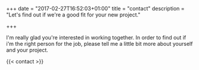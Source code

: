 +++
date = "2017-02-27T16:52:03+01:00"
title = "contact"
description = "Let's find out if we're a good fit for your new project."

+++

<p>I'm really glad you're interested in working together. In order to find out if i'm the right person for the job, please tell me a little bit more about yourself and your project.</p>

{{< contact >}}
